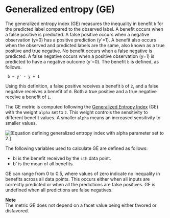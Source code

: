 # Generalized entropy \(GE\)<a name="clarify-post-training-bias-metric-ge"></a>

The generalized entropy index \(GE\) measures the inequality in benefit `b` for the predicted label compared to the observed label\. A benefit occurs when a false positive is predicted\. A false positive occurs when a negative observation \(y=0\) has a positive prediction \(y'=1\)\. A benefit also occurs when the observed and predicted labels are the same, also known as a true positive and true negative\. No benefit occurs when a false negative is predicted\. A false negative occurs when a positive observation \(y=1\) is predicted to have a negative outcome \(y'=0\)\. The benefit `b` is defined, as follows\.

```
 b = y' - y + 1
```

Using this definition, a false positive receives a benefit `b` of `2`, and a false negative receives a benefit of `0`\. Both a true positive and a true negative receive a benefit of `1`\.

The GE metric is computed following the [Generalized Entropy Index](https://en.wikipedia.org/wiki/Generalized_entropy_index) \(GE\) with the weight `alpha` set to `2`\. This weight controls the sensitivity to different benefit values\. A smaller `alpha` means an increased sensitivity to smaller values\.

![\[Equation defining generalized entropy index with alpha parameter set to 2.\]](http://docs.aws.amazon.com/sagemaker/latest/dg/images/clarify-post-training-bias-metric-ge.png)

The following variables used to calculate GE are defined as follows:
+ bi is the benefit received by the `ith` data point\.
+ b' is the mean of all benefits\.

GE can range from 0 to 0\.5, where values of zero indicate no inequality in benefits across all data points\. This occurs either when all inputs are correctly predicted or when all the predictions are false positives\. GE is undefined when all predictions are false negatives\.

**Note**  
The metric GE does not depend on a facet value being either favored or disfavored\.